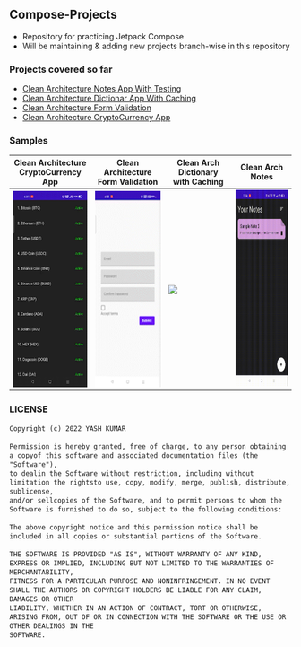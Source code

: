 ## **Compose-Projects**
- Repository for practicing Jetpack Compose
- Will be maintaining & adding new projects branch-wise in this repository

### **Projects covered so far**
- [Clean Architecture Notes App With Testing](https://github.com/YashKr01/Compose-Notes-App-with-Testing)
- [Clean Architecture Dictionar App With Caching](https://github.com/YashKr01/Compose-Playground/tree/dictionary)
- [Clean Architecture Form Validation](https://github.com/YashKr01/Compose-Projects/tree/form_validation)
- [Clean Architecture CryptoCurrency App](https://github.com/YashKr01/Compose-Projects/tree/crypto_app)

### **Samples**
| Clean Architecture </br> CryptoCurrency App | Clean Architecture </br> Form Validation| Clean Arch Dictionary </br> with Caching | Clean Arch Notes |
------------|------------|------------|------------|
| <img height="350" align="center" src="samples/video_crypto.gif" /> | <img height="350" align="center" src="samples/video_validation.gif" /> | <img height="350" align="center" src="samples/video_dictionary.gif" /> | <img height="350" src="samples/video_notes.gif" />|

### **LICENSE**

```
Copyright (c) 2022 YASH KUMAR

Permission is hereby granted, free of charge, to any person obtaining a copyof this software and associated documentation files (the "Software"),
to dealin the Software without restriction, including without limitation the rightsto use, copy, modify, merge, publish, distribute, sublicense,
and/or sellcopies of the Software, and to permit persons to whom the Software is furnished to do so, subject to the following conditions:

The above copyright notice and this permission notice shall be included in all copies or substantial portions of the Software.

THE SOFTWARE IS PROVIDED "AS IS", WITHOUT WARRANTY OF ANY KIND, EXPRESS OR IMPLIED, INCLUDING BUT NOT LIMITED TO THE WARRANTIES OF MERCHANTABILITY,
FITNESS FOR A PARTICULAR PURPOSE AND NONINFRINGEMENT. IN NO EVENT SHALL THE AUTHORS OR COPYRIGHT HOLDERS BE LIABLE FOR ANY CLAIM, DAMAGES OR OTHER
LIABILITY, WHETHER IN AN ACTION OF CONTRACT, TORT OR OTHERWISE, ARISING FROM, OUT OF OR IN CONNECTION WITH THE SOFTWARE OR THE USE OR OTHER DEALINGS IN THE
SOFTWARE.
```
